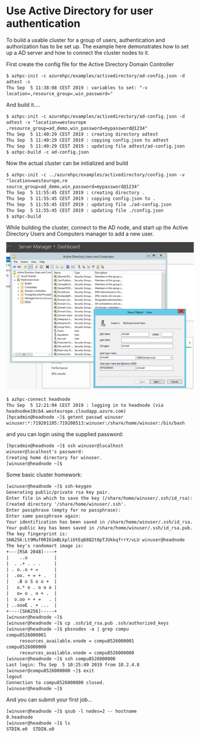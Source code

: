 # Use Active Directory for user authentication

To build a usable cluster for a group of users, authentication and authorization has to be set up. The example
here demonstrates how to set up a AD server and how to connect the cluster nodes to it.

First create the config file for the Active Directory Domain Controller
```
$ azhpc-init -c azurehpc/examples/activedirectory/ad-config.json -d adtest -s
Thu Sep  5 11:38:08 CEST 2019 : variables to set: "-v location=,resource_group=,win_password="
```
 
And build it....
```
$ azhpc-init -c azurehpc/examples/activedirectory/ad-config.json -d adtest -v "location=westeurope
,resource_group=ad_demo,win_password=mypassword@1234"
Thu Sep  5 11:40:29 CEST 2019 : creating directory adtest
Thu Sep  5 11:40:29 CEST 2019 : copying config.json to adtest
Thu Sep  5 11:40:29 CEST 2019 : updating file adtest/ad-config.json
$ azhpc-build -c ad-config.json
```

Now the actual cluster can be initialized and build
```
$ azhpc-init -c ../azurehpc/examples/activedirectory/config.json -v "location=westeurope,re
source_group=ad_demo,win_password=mypassword@1234"
Thu Sep  5 11:55:45 CEST 2019 : creating directory .
Thu Sep  5 11:55:45 CEST 2019 : copying config.json to .
Thu Sep  5 11:55:45 CEST 2019 : updating file ./ad-config.json
Thu Sep  5 11:55:45 CEST 2019 : updating file ./config.json
$ azhpc-build
```

While building the cluster, connect to the AD node, and start up the Active Directory Users and Computers manager to add a new user.

![Add Windows User](add_windows_user.png?raw=true)

```
$ azhpc-connect headnode
Thu Sep  5 12:21:04 CEST 2019 : logging in to headnode (via headnodee10cb4.westeurope.cloudapp.azure.com)
[hpcadmin@headnode ~]$ getent passwd winuser
winuser:*:719201105:719200513:winuser:/share/home/winuser:/bin/bash
```

and you can login using the supplied password:
```
[hpcadmin@headnode ~]$ ssh winuser@localhost
winuser@localhost's password:
Creating home directory for winuser.
[winuser@headnode ~]$
```
Some basic cluster homework:
```
[winuser@headnode ~]$ ssh-keygen
Generating public/private rsa key pair.
Enter file in which to save the key (/share/home/winuser/.ssh/id_rsa):
Created directory '/share/home/winuser/.ssh'.
Enter passphrase (empty for no passphrase):
Enter same passphrase again:
Your identification has been saved in /share/home/winuser/.ssh/id_rsa.
Your public key has been saved in /share/home/winuser/.ssh/id_rsa.pub.
The key fingerprint is:
SHA256:Lt9Muf0RI61mBLkpliUtEq68Q2t0pTJUkkqfrrY/vLU winuser@headnode
The key's randomart image is:
+---[RSA 2048]----+
|    ..o          |
|  . .+ . . .     |
| . o..o + =      |
|  .oo. + = + .   |
|   .B o S o o +  |
|   o.* o . o o o |
|   o= o . o + .  |
|  o.oo + + =   . |
| ..oooE . + ...  |
+----[SHA256]-----+
[winuser@headnode ~]$
[winuser@headnode ~]$ cp .ssh/id_rsa.pub .ssh/authorized_keys
[winuser@headnode ~]$ pbsnodes -a | grep compu
compu8526000001
     resources_available.vnode = compu8526000001
compu8526000000
     resources_available.vnode = compu8526000000
[winuser@headnode ~]$ ssh compu8526000000
Last login: Thu Sep  5 10:25:49 2019 from 10.2.4.8
[winuser@compu8526000000 ~]$ exit
logout
Connection to compu8526000000 closed.
[winuser@headnode ~]$
```

And you can submit your first job... 
```
[winuser@headnode ~]$ qsub -l nodes=2 -- hostname
0.headnode
[winuser@headnode ~]$ ls
STDIN.e0  STDIN.o0
```


